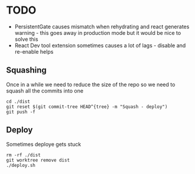 
# TODO

- PersistentGate causes mismatch when rehydrating and react generates warning - this goes away in production mode but it would be nice to solve this
- React Dev tool extension sometimes causes a lot of lags - disable and re-enable helps

## Squashing
Once in a while we need to reduce the size of the repo so we need to squash all the commits into one

```
cd ./dist
git reset $(git commit-tree HEAD^{tree} -m "Squash - deploy")
git push -f
```

## Deploy

Sometimes deploye gets stuck
```
rm -rf ./dist
git worktree remove dist
./deploy.sh
```
